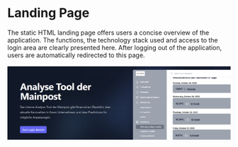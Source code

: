 # <i class="fas fa-plane-arrival"></i> Landing Page
The static HTML landing page offers users a concise overview of the application. The functions, the technology stack used and access to the login area are clearly presented here. After logging out of the application, users are automatically redirected to this page.
<br>
<br>
[![Landing Page](landing_page.png)](https://mainpost-projektseminar.netlify.app/)
